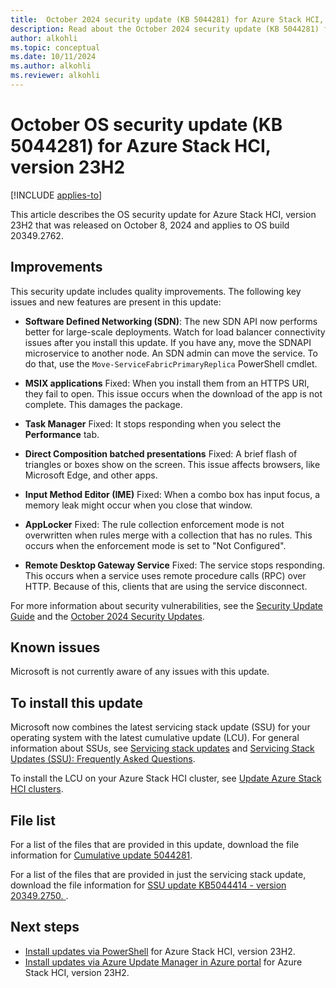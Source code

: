 ```yaml
---
title:  October 2024 security update (KB 5044281) for Azure Stack HCI, version 23H2
description: Read about the October 2024 security update (KB 5044281) for Azure Stack HCI, version 23H2.
author: alkohli
ms.topic: conceptual
ms.date: 10/11/2024
ms.author: alkohli
ms.reviewer: alkohli
---
```


# October OS security update (KB 5044281) for Azure Stack HCI, version 23H2

[!INCLUDE [applies-to](../../includes/hci-applies-to-23h2.md)]

This article describes the OS security update for Azure Stack HCI, version 23H2 that was released on October 8, 2024 and applies to OS build 20349.2762.

<!--For an overview of Azure Stack HCI, version 23H2 release notes, see the [update history](https://support.microsoft.com/topic/release-notes-for-azure-stack-hci-version-23h2-018b9b10-a75b-4ad7-b9d1-7755f81e5b0b).-->

## Improvements

This security update includes quality improvements. The following key issues and new features are present in this update:

- **Software Defined Networking (SDN)**: The new SDN API now performs better for large-scale deployments. Watch for load balancer connectivity issues after you install this update. If you have any, move the SDNAPI microservice to another node. An SDN admin can move the service. To do that, use the `Move-ServiceFabricPrimaryReplica` PowerShell cmdlet.

- **MSIX applications** Fixed: When you install them from an HTTPS URI, they fail to open. This issue occurs when the download of the app is not complete. This damages the package.

- **Task Manager** Fixed: It stops responding when you select the **Performance** tab.

- **Direct Composition batched presentations** Fixed: A brief flash of triangles or boxes show on the screen. This issue affects browsers, like Microsoft Edge, and other apps.

- **Input Method Editor (IME)** Fixed: When a combo box has input focus, a memory leak might occur when you close that window.

- **AppLocker** Fixed: The rule collection enforcement mode is not overwritten when rules merge with a collection that has no rules. This occurs when the enforcement mode is set to "Not Configured".

- **Remote Desktop Gateway Service** Fixed: The service stops responding. This occurs when a service uses remote procedure calls (RPC) over HTTP. Because of this, clients that are using the service disconnect.

For more information about security vulnerabilities, see the [Security Update Guide](https://portal.msrc.microsoft.com/security-guidance) and the [October 2024 Security Updates](https://msrc.microsoft.com/update-guide/releaseNote/2024-Oct).

## Known issues

Microsoft is not currently aware of any issues with this update.

## To install this update

Microsoft now combines the latest servicing stack update (SSU) for your operating system with the latest cumulative update (LCU). For general information about SSUs, see [Servicing stack updates](/windows/deployment/update/servicing-stack-updates) and [Servicing Stack Updates (SSU): Frequently Asked Questions](https://support.microsoft.com/topic/servicing-stack-updates-ssu-frequently-asked-questions-06b62771-1cb0-368c-09cf-87c4efc4f2fe).

To install the LCU on your Azure Stack HCI cluster, see [Update Azure Stack HCI clusters](../update/about-updates-23h2.md).

## File list

For a list of the files that are provided in this update, download the file information for [Cumulative update 5044281](https://go.microsoft.com/fwlink/?linkid=2290060).

For a list of the files that are provided in just the servicing stack update, download the file information for [SSU update KB5044414 - version 20349.2750. ](https://go.microsoft.com/fwlink/?linkid=2290061).

## Next steps

- [Install updates via PowerShell](../update/update-via-powershell-23h2.md) for Azure Stack HCI, version 23H2.
- [Install updates via Azure Update Manager in Azure portal](../update/azure-update-manager-23h2.md) for Azure Stack HCI, version 23H2.